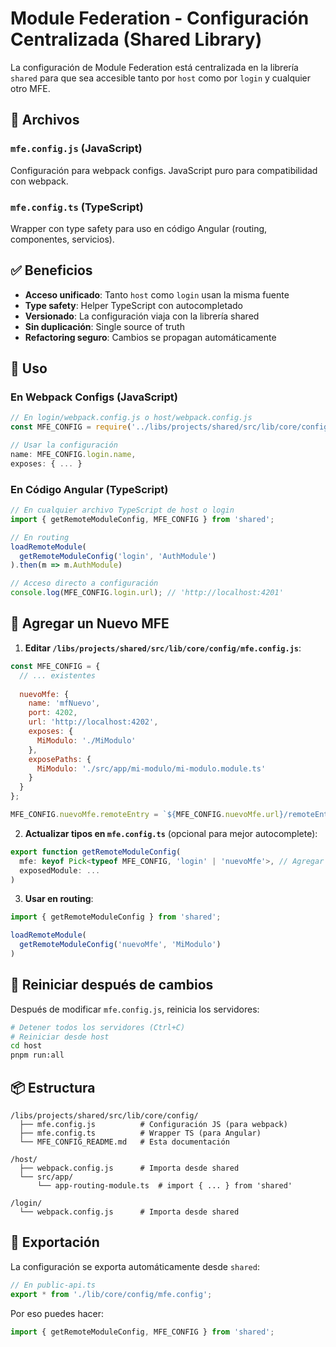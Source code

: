 # Module Federation - Configuración Centralizada (Shared Library)

La configuración de Module Federation está centralizada en la librería `shared` para que sea accesible tanto por `host` como por `login` y cualquier otro MFE.

## 📁 Archivos

### `mfe.config.js` (JavaScript)
Configuración para webpack configs. JavaScript puro para compatibilidad con webpack.

### `mfe.config.ts` (TypeScript)
Wrapper con type safety para uso en código Angular (routing, componentes, servicios).

## ✅ Beneficios

- **Acceso unificado**: Tanto `host` como `login` usan la misma fuente
- **Type safety**: Helper TypeScript con autocompletado
- **Versionado**: La configuración viaja con la librería shared
- **Sin duplicación**: Single source of truth
- **Refactoring seguro**: Cambios se propagan automáticamente

## 🔧 Uso

### En Webpack Configs (JavaScript)

```javascript
// En login/webpack.config.js o host/webpack.config.js
const MFE_CONFIG = require('../libs/projects/shared/src/lib/core/config/mfe.config.js');

// Usar la configuración
name: MFE_CONFIG.login.name,
exposes: { ... }
```

### En Código Angular (TypeScript)

```typescript
// En cualquier archivo TypeScript de host o login
import { getRemoteModuleConfig, MFE_CONFIG } from 'shared';

// En routing
loadRemoteModule(
  getRemoteModuleConfig('login', 'AuthModule')
).then(m => m.AuthModule)

// Acceso directo a configuración
console.log(MFE_CONFIG.login.url); // 'http://localhost:4201'
```

## 📝 Agregar un Nuevo MFE

1. **Editar `/libs/projects/shared/src/lib/core/config/mfe.config.js`**:

```javascript
const MFE_CONFIG = {
  // ... existentes
  
  nuevoMfe: {
    name: 'mfNuevo',
    port: 4202,
    url: 'http://localhost:4202',
    exposes: {
      MiModulo: './MiModulo'
    },
    exposePaths: {
      MiModulo: './src/app/mi-modulo/mi-modulo.module.ts'
    }
  }
};

MFE_CONFIG.nuevoMfe.remoteEntry = `${MFE_CONFIG.nuevoMfe.url}/remoteEntry.js`;
```

2. **Actualizar tipos en `mfe.config.ts`** (opcional para mejor autocomplete):

```typescript
export function getRemoteModuleConfig(
  mfe: keyof Pick<typeof MFE_CONFIG, 'login' | 'nuevoMfe'>, // Agregar aquí
  exposedModule: ...
)
```

3. **Usar en routing**:

```typescript
import { getRemoteModuleConfig } from 'shared';

loadRemoteModule(
  getRemoteModuleConfig('nuevoMfe', 'MiModulo')
)
```

## 🚀 Reiniciar después de cambios

Después de modificar `mfe.config.js`, reinicia los servidores:

```bash
# Detener todos los servidores (Ctrl+C)
# Reiniciar desde host
cd host
pnpm run:all
```

## 📦 Estructura

```
/libs/projects/shared/src/lib/core/config/
  ├── mfe.config.js          # Configuración JS (para webpack)
  ├── mfe.config.ts          # Wrapper TS (para Angular)
  └── MFE_CONFIG_README.md   # Esta documentación

/host/
  ├── webpack.config.js      # Importa desde shared
  └── src/app/
      └── app-routing-module.ts  # import { ... } from 'shared'

/login/
  └── webpack.config.js      # Importa desde shared
```

## 🎯 Exportación

La configuración se exporta automáticamente desde `shared`:

```typescript
// En public-api.ts
export * from './lib/core/config/mfe.config';
```

Por eso puedes hacer:
```typescript
import { getRemoteModuleConfig, MFE_CONFIG } from 'shared';
```
